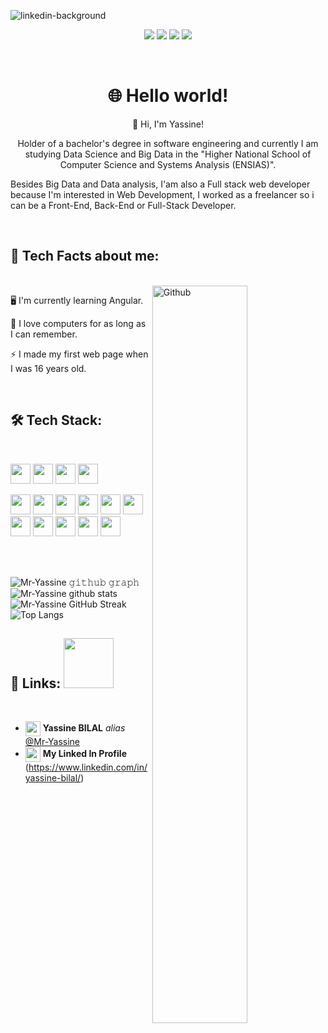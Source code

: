 <!-- Profile views -->

![linkedin-background](https://user-images.githubusercontent.com/85122412/122470909-88242600-cfb6-11eb-8f3b-b10d83f049f4.png)


<!-- Personal facts -->

<p align="center">
  <img src="https://img.shields.io/badge/Age-22-blue">
  <img src="https://img.shields.io/badge/Focus-Web%20Development%20and%20Data%20Analysis-blue">
  <img src="https://img.shields.io/badge/From-Morocco-blue">
  <img src="https://img.shields.io/badge/Languages-Arabic%2C%20French%20and%20English-blue">
</p>

<br>

<!-- Introduction -->

<h1 align="center">🌐 Hello world!</h1>


<p align="center">
  👋 Hi, I'm Yassine!
</p>

<p align="center">
  Holder of a bachelor's degree in software engineering and currently I am studying Data Science and Big Data in the "Higher National School of Computer Science and Systems Analysis (ENSIAS)". 

  Besides Big Data and Data analysis, I'am also a Full stack web developer because I'm interested in Web Development, I worked as a freelancer so i can be a Front-End, Back-End or Full-Stack Developer.
</p>

<br>

<!-- Tech Facts about me -->

<h2>💬 Tech Facts about me:</h2>

<br>

<img width="55%" align="right" alt="Github" src="https://raw.githubusercontent.com/onimur/.github/master/.resources/git-header.svg" />

🖥 I'm currently learning Angular.

💾 I love computers for as long as I can remember.

⚡ I made my first web page when I was 16 years old.

<br>

<!-- Tech Stack -->

<h2>🛠️ Tech Stack:</h2>

<br>

<!-- <p>
  <img src="https://img.shields.io/badge/HTML-05122A?style=flat&logo=HTML5">
  <img src="https://img.shields.io/badge/CSS-05122A?style=flat&logo=CSS3&logoColor=2965F1">
  <img src="https://img.shields.io/badge/Sass-05122A?style=flat&logo=Sass">
  <img src="https://img.shields.io/badge/Bootstrap-05122A?style=flat&logo=Bootstrap">
</p>

<p>
  <img src="https://img.shields.io/badge/JavaScript-05122A?style=flat&logo=JavaScript">
  <img src="https://img.shields.io/badge/Vue%20JS-05122A?style=flat&logo=vuedotjs">
  <img src="https://img.shields.io/badge/JSON-05122A?style=flat&logo=JSON&logoColor=B1B1B1">
  <img src="https://img.shields.io/badge/MySQL-05122A?style=flat&logo=MySQL&logoColor=FFFFFF">
  <img src="https://img.shields.io/badge/PHP-05122A?style=flat&logo=php">
  <img src="https://img.shields.io/badge/Laravel-05122A?style=flat&logo=laravel">
  <img src="https://img.shields.io/badge/Python-05122A?style=flat&logo=Python">
</p>

<p>
  <img src="https://img.shields.io/badge/Git-05122A?style=flat&logo=Git">
  <img src="https://img.shields.io/badge/GitHub-05122A?style=flat&logo=GitHub">
  <img src="https://img.shields.io/badge/Visual%20Studio%20Code-05122A?style=flat&logo=Visual-Studio-Code&logoColor=37A2EA">
</p> -->






<p>
<img width ='32px' src ='https://raw.githubusercontent.com/rahulbanerjee26/githubAboutMeGenerator/main/icons/html.svg'>
<img width ='32px' src ='https://raw.githubusercontent.com/rahulbanerjee26/githubAboutMeGenerator/main/icons/css.svg'>
<img width ='32px' src ='https://raw.githubusercontent.com/rahulbanerjee26/githubAboutMeGenerator/main/icons/bootstrap.svg'>
<img width ='32px' src ='https://raw.githubusercontent.com/rahulbanerjee26/githubAboutMeGenerator/main/icons/sass.svg'>
</p>

<p>
<img width ='32px' src ='https://raw.githubusercontent.com/rahulbanerjee26/githubAboutMeGenerator/main/icons/javascript.svg'>
<img width ='32px' src ='https://raw.githubusercontent.com/rahulbanerjee26/githubAboutMeGenerator/main/icons/vuejs.svg'>
<img width ='32px' src ='https://raw.githubusercontent.com/rahulbanerjee26/githubAboutMeGenerator/main/icons/angularjs.svg'>
<img width ='32px' src ='https://raw.githubusercontent.com/rahulbanerjee26/githubAboutMeGenerator/main/icons/reactjs.svg'>

<img width ='32px' src ='https://raw.githubusercontent.com/rahulbanerjee26/githubAboutMeGenerator/main/icons/java.svg'>
<img width ='32px' src ='https://raw.githubusercontent.com/rahulbanerjee26/githubAboutMeGenerator/main/icons/spring.svg'>
<img width ='32px' color ='#FFFFFF' src ='https://raw.githubusercontent.com/rahulbanerjee26/githubAboutMeGenerator/main/icons/php.svg'>
<img width ='32px' src ='https://raw.githubusercontent.com/rahulbanerjee26/githubAboutMeGenerator/main/icons/laravel.svg'>

<img width ='32px' src ='https://raw.githubusercontent.com/rahulbanerjee26/githubAboutMeGenerator/main/icons/python.svg'>
<img width ='32px' src ='https://raw.githubusercontent.com/rahulbanerjee26/githubAboutMeGenerator/main/icons/scikit.svg'>
<img width ='32px' src ='https://raw.githubusercontent.com/rahulbanerjee26/githubAboutMeGenerator/main/icons/c.svg'>
</p>


<!-- 
<div>
<img align=center src="https://github-readme-stats.vercel.app/api/?username=Mr-Yassine&show_icons=true&theme=algolia&hide_border=true" /> &nbsp;
<img align=center src="https://github-readme-stats.vercel.app/api/top-langs/?username=Mr-Yassine&langs_count=8&hide=shell,hack&layout=compact&theme=algolia&hide_border=true" />
</div> -->

<br>


<br>

![Mr-Yassine 𝚐𝚒𝚝𝚑𝚞𝚋 𝚐𝚛𝚊𝚙𝚑](https://activity-graph.herokuapp.com/graph?username=Mr-Yassine&theme=redical&hide_border=true&area=true) &nbsp;
![Mr-Yassine github stats](https://github-readme-stats.vercel.app/api?username=Mr-Yassine&show_icons=true&theme=radical)
![Mr-Yassine GitHub Streak](https://github-readme-streak-stats.herokuapp.com/?user=Mr-Yassine&theme=radical)                                                                                                           
![Top Langs](https://github-readme-stats.vercel.app/api/top-langs/?username=Mr-Yassine&langs_count=8&theme=radical&layout=compact) 



<!-- Links -->

<h2>🔗 Links: <img src='https://raw.githubusercontent.com/ShahriarShafin/ShahriarShafin/main/Assets/handshake.gif' width="80px"> </h2> 

<br>

* <img width = '24px' align= 'center' src="https://raw.githubusercontent.com/rahulbanerjee26/githubAboutMeGenerator/main/icons/linked-in-alt.svg"/> **Yassine BILAL** _alias_ [@Mr-Yassine](https://github.com/Mr-Yassine)
* <img width = '24px' align= 'center' src="https://raw.githubusercontent.com/rahulbanerjee26/githubAboutMeGenerator/main/icons/github.svg"/> **My Linked In Profile** (https://www.linkedin.com/in/yassine-bilal/)




